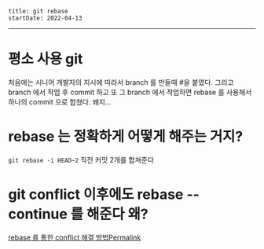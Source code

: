 ```
title: git rebase 
startDate: 2022-04-13
```
---

# 평소 사용 git

처음에는 시니어 개발자의 지시에 따라서
branch 를 만들때 #을 붙였다.
그리고
branch 에서 작업 후 commit 하고
또 그 branch 에서 작업하면 rebase 를 사용해서
하나의 commit 으로 합쳤다.
왜지...


# rebase 는 정확하게 어떻게 해주는 거지?
`git rebase -i HEAD~2`
직전 커밋 2개를 합쳐준다

# git conflict 이후에도 rebase --continue 를 해준다 왜?
[rebase 를 통한 conflict 해결 방법Permalink](https://baeji77.github.io/dev/git/etc/git-rebase-and-confilct-resolve/)

